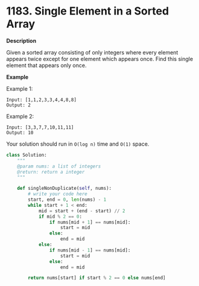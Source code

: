 # 1183. Single Element in a Sorted Array

**Description**


Given a sorted array consisting of only integers where every element appears twice except for one element which appears once. Find this single element that appears only once.

**Example**

Example 1:

```
Input: [1,1,2,3,3,4,4,8,8]
Output: 2
```

Example 2:

```
Input: [3,3,7,7,10,11,11]
Output: 10
```

Your solution should run in `O(log n)` time and `O(1)` space.

```python
class Solution:
    """
    @param nums: a list of integers
    @return: return a integer
    """

    def singleNonDuplicate(self, nums):
        # write your code here
        start, end = 0, len(nums) - 1
        while start + 1 < end:
            mid = start + (end - start) // 2
            if mid % 2 == 0:
                if nums[mid + 1] == nums[mid]:
                    start = mid
                else:
                    end = mid
            else:
                if nums[mid - 1] == nums[mid]:
                    start = mid
                else:
                    end = mid

        return nums[start] if start % 2 == 0 else nums[end]

```